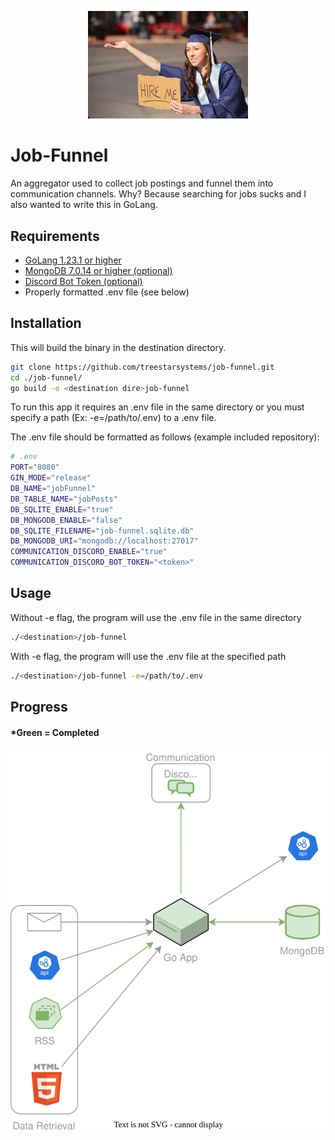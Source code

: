 <p align="center">
<img src="./job-funnel-logo.jpg" width="256"/>
</p>

# Job-Funnel
An aggregator used to collect job postings and funnel them into communication channels. Why? Because searching for jobs sucks and I also wanted to write this in GoLang.

## Requirements
- [GoLang 1.23.1 or higher](https://go.dev/doc/install)
- [MongoDB 7.0.14 or higher (optional)](https://www.mongodb.com/docs/manual/administration/install-community/)
- [Discord Bot Token (optional)](https://discord.com/developers/applications)
- Properly formatted .env file (see below)

## Installation
This will build the binary in the destination directory.
```bash
git clone https://github.com/treestarsystems/job-funnel.git
cd ./job-funnel/
go build -o <destination dire>job-funnel
```

To run this app it requires an .env file in the same directory or you must specify a path (Ex: -e=/path/to/.env) to a .env file. 

The .env file should be formatted as follows (example included repository):
```bash
# .env
PORT="8080"
GIN_MODE="release"
DB_NAME="jobFunnel"
DB_TABLE_NAME="jobPosts"
DB_SQLITE_ENABLE="true"
DB_MONGODB_ENABLE="false"
DB_SQLITE_FILENAME="job-funnel.sqlite.db"
DB_MONGODB_URI="mongodb://localhost:27017"
COMMUNICATION_DISCORD_ENABLE="true"
COMMUNICATION_DISCORD_BOT_TOKEN="<token>"
```

## Usage

Without -e flag, the program will use the .env file in the same directory
```bash
./<destination>/job-funnel
```

With -e flag, the program will use the .env file at the specified path
```bash
./<destination>/job-funnel -e=/path/to/.env
```

## Progress
#### *Green = Completed

<p align="center">
<img src="./job-search.drawio.svg" width="512"/>
</p>